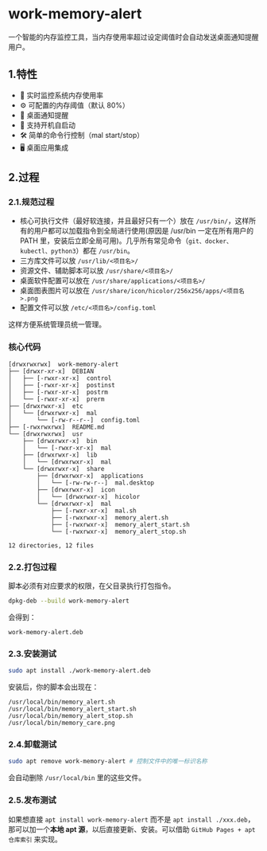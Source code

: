 # work-memory-alert

一个智能的内存监控工具，当内存使用率超过设定阈值时会自动发送桌面通知提醒用户。

## 1.特性

- 🚀 实时监控系统内存使用率
- ⚙️ 可配置的内存阈值（默认 80%）
- 🔔 桌面通知提醒
- 🎯 支持开机自启动
- 🛠️ 简单的命令行控制（mal start/stop）
- 🖥️ 桌面应用集成

## 2.过程

### 2.1.规范过程

- 核心可执行文件（最好软连接，并且最好只有一个）放在 `/usr/bin/`，这样所有的用户都可以加载指令到全局进行使用(原因是 /usr/bin 一定在所有用户的 PATH 里，安装后立即全局可用)。几乎所有常见命令（`git、docker、kubectl、python3`）都在 `/usr/bin`。
- 三方库文件可以放 `/usr/lib/<项目名>/`
- 资源文件、辅助脚本可以放 `/usr/share/<项目名>/`
- 桌面软件配置可以放在 `/usr/share/applications/<项目名>/`
- 桌面图表图片可以放在 `/usr/share/icon/hicolor/256x256/apps/<项目名>.png`
- 配置文件可以放 `/etc/<项目名>/config.toml`

这样方便系统管理员统一管理。

### 核心代码

```shell
[drwxrwxrwx]  work-memory-alert
├── [drwxr-xr-x]  DEBIAN
│   ├── [-rwxr-xr-x]  control
│   ├── [-rwxr-xr-x]  postinst
│   ├── [-rwxr-xr-x]  postrm
│   └── [-rwxr-xr-x]  prerm
├── [drwxrwxr-x]  etc
│   └── [drwxrwxr-x]  mal
│       └── [-rw-r--r--]  config.toml
├── [-rwxrwxrwx]  README.md
└── [drwxrwxrwx]  usr
    ├── [drwxrwxr-x]  bin
    │   └── [-rwxr-xr-x]  mal
    ├── [drwxrwxr-x]  lib
    │   └── [drwxrwxr-x]  mal
    └── [drwxrwxr-x]  share
        ├── [drwxrwxr-x]  applications
        │   └── [-rw-rw-r--]  mal.desktop
        ├── [drwxrwxr-x]  icon
        │   └── [drwxrwxr-x]  hicolor
        └── [drwxrwxr-x]  mal
            ├── [-rwxr-xr-x]  mal.sh
            ├── [-rwxrwxr-x]  memory_alert.sh
            ├── [-rwxrwxr-x]  memory_alert_start.sh
            └── [-rwxrwxr-x]  memory_alert_stop.sh

12 directories, 12 files
```

### 2.2.打包过程

脚本必须有对应要求的权限，在父目录执行打包指令。

```bash
dpkg-deb --build work-memory-alert
```

会得到：

```
work-memory-alert.deb
```

### 2.3.安装测试

```bash
sudo apt install ./work-memory-alert.deb
```

安装后，你的脚本会出现在：

```
/usr/local/bin/memory_alert.sh
/usr/local/bin/memory_alert_start.sh
/usr/local/bin/memory_alert_stop.sh
/usr/local/bin/memory_care.png
```

### 2.4.卸载测试

```bash
sudo apt remove work-memory-alert # 控制文件中的唯一标识名称
```

会自动删除 `/usr/local/bin` 里的这些文件。

### 2.5.发布测试

如果想直接 `apt install work-memory-alert` 而不是 `apt install ./xxx.deb`，那可以加一个**本地 apt 源**，以后直接更新、安装。可以借助 `GitHub Pages + apt 仓库索引` 来实现。
